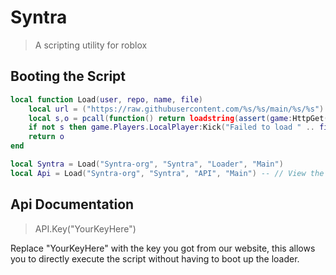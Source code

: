 # Syntra
> A scripting utility for roblox 

## Booting the Script
```lua
local function Load(user, repo, name, file)
    local url = ("https://raw.githubusercontent.com/%s/%s/main/%s/%s"):format(user, repo, name, file)
    local s,o = pcall(function() return loadstring(assert(game:HttpGet(url), "HttpGet failed"))() end) 
    if not s then game.Players.LocalPlayer:Kick("Failed to load " .. file .. "\n\nYour executor is most likely not supported.") end
    return o
end

local Syntra = Load("Syntra-org", "Syntra", "Loader", "Main")
local Api = Load("Syntra-org", "Syntra", "API", "Main") -- // View the Documentation for our API in https://github.com/Syntra-org/Syntra
```

## Api Documentation
> API.Key("YourKeyHere")

Replace "YourKeyHere" with the key you got from our website, this allows you to directly execute the script without having to boot up the loader.
